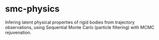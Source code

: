 # smc-physics
Infering latent physical properties of rigid bodies from trajectory observations, using Sequential Monte Carlo (particle filtering) with MCMC rejuvenation.
